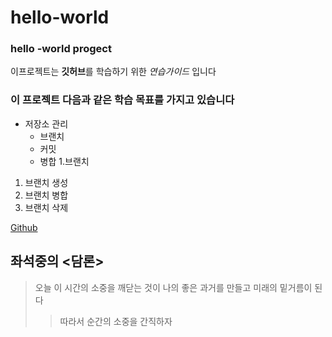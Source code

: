 # hello-world
### hello -world progect

이프로젝트는 **깃허브**를 학습하기 위한 *연습가이드* 입니다

### 이 프로젝트 다음과 같은 학습 목표를 가지고 있습니다
 * 저장소 관리
   * 브랜치
    * 커밋
    * 병합
1.브랜치
  1. 브랜치 생성
  2. 브랜치 병합
  3. 브랜치 삭제

[Github](https://github.com)

## 좌석중의 <담론>
> 오늘 이 시간의 소중을 깨닫는 것이 나의 좋은 과거를 만들고 미래의 밑거름이 된다
>> 따라서 순간의 소중을 간직하자
 
